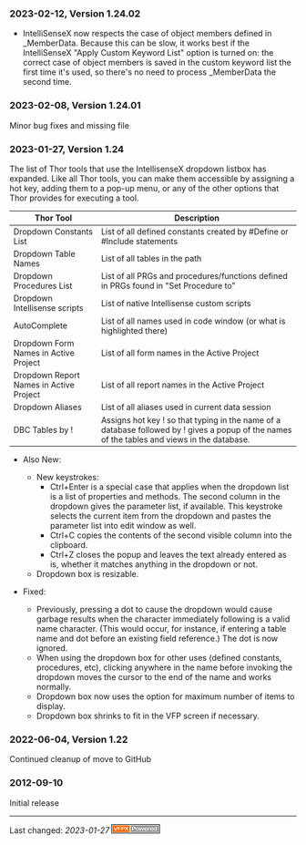 ### 2023-02-12, Version 1.24.02 ###

* IntelliSenseX now respects the case of object members defined in _MemberData. Because this can be slow, it works best if the IntelliSenseX "Apply Custom Keyword List" option is turned on: the correct case of object members is saved in the custom keyword list the first time it's used, so there's no need to process _MemberData the second time.

### 2023-02-08, Version 1.24.01 ###

Minor bug fixes and missing file

### 2023-01-27, Version 1.24 ###

The list of Thor tools that use the IntellisenseX dropdown listbox has expanded. Like all Thor tools, you can make them accessible by assigning a hot key, adding them to a pop-up menu, or any of the other options that Thor provides for executing a tool.

| Thor Tool | Description |
| --- | ----------- |
| Dropdown Constants List | List of all defined constants created by #Define or #Include statements |
| Dropdown Table Names | List of all tables in the path|
| Dropdown Procedures List | List of all PRGs and procedures/functions defined in PRGs found in "Set Procedure to"|
| Dropdown Intellisense scripts | List of native Intellisense custom scripts|
| AutoComplete | List of all names used in code window (or what is highlighted there)|
| Dropdown Form Names in Active Project | List of all form names in the Active Project|
| Dropdown Report Names in Active Project | List of all report names in the Active Project|
| Dropdown Aliases | List of all aliases used in current data session
| DBC Tables by !| Assigns hot key ! so that typing in the name of a database followed by ! gives a popup of the names of the tables and views in the database.|

* Also New:
    * New keystrokes:
        * Ctrl+Enter is a special case that applies when the dropdown list is a list of properties and methods.  The second column in the dropdown gives the parameter list, if available.  This keystroke selects the current item from the dropdown and pastes the parameter list into edit window as well.
        * Ctrl+C copies the contents of the second visible column into the clipboard.
        * Ctrl+Z closes the popup and leaves the text already entered as is, whether it matches anything in the dropdown or not.
    * Dropdown box is resizable.
        
* Fixed:
    * Previously, pressing a dot to cause the dropdown would cause garbage results when the character immediately following is a valid name character.  (This would occur, for instance, if entering a table name and dot before an existing field reference.) The dot is now ignored.
    * When using the dropdown box for other uses (defined constants, procedures, etc), clicking anywhere in the name before invoking the dropdown moves the cursor to the end of the name and works normally.
    * Dropdown box now uses the option for maximum number of items to display.
    * Dropdown box shrinks to fit in the VFP screen if necessary.

### 2022-06-04, Version 1.22 ###

Continued cleanup of move to GitHub

### 2012-09-10 ###

Initial release

---
Last changed: _2023-01-27_ ![Picture](./docs/images/vfpxpoweredby_alternative.gif)

